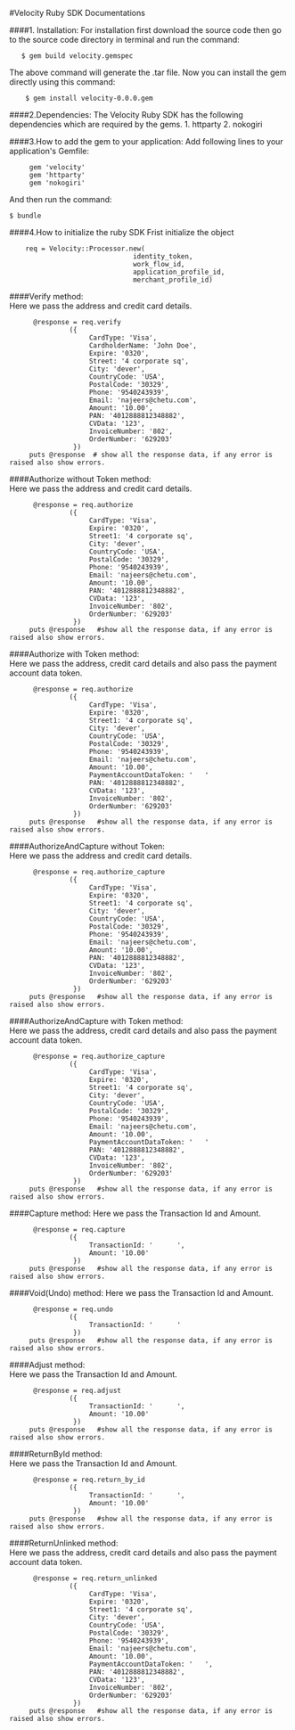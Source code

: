 #Velocity Ruby SDK Documentations 

####1. Installation: 
   For installation first download the source code then go to the source code directory in terminal and run the command:

       $ gem build velocity.gemspec
 
  The above command will generate the .tar file. Now you can install the gem directly using this command:
 
        $ gem install velocity-0.0.0.gem


####2.Dependencies:
The Velocity Ruby SDK has the following dependencies which are required by the gems.
      1. httparty
      2. nokogiri 

####3.How to add the gem to your application:
Add following lines to your application's Gemfile:

         gem 'velocity'
         gem 'httparty'
         gem 'nokogiri'


And then run the command:

    $ bundle



####4.How to initialize the ruby SDK
Frist initialize the object
                            
        req = Velocity::Processor.new(
                                   identity_token,
                                   work_flow_id,
                                   application_profile_id,
                                   merchant_profile_id)        
####Verify method:       
Here we pass the address and credit card details.

          @response = req.verify     
                   ({
                        CardType: 'Visa',
                        CardholderName: 'John Doe',
                        Expire: '0320', 
                        Street: '4 corporate sq',
                        City: 'dever',
                        CountryCode: 'USA',
                        PostalCode: '30329',
                        Phone: '9540243939',
                        Email: 'najeers@chetu.com',
                        Amount: '10.00', 
                        PAN: '4012888812348882', 
                        CVData: '123',
                        InvoiceNumber: '802',
                        OrderNumber: '629203'
                    })
         puts @response  # show all the response data, if any error is raised also show errors. 


####Authorize without Token method:                   
Here we pass the address and credit card details.

          @response = req.authorize     
                   ({
                        CardType: 'Visa',
                        Expire: '0320', 
                        Street1: '4 corporate sq',
                        City: 'dever',
                        CountryCode: 'USA',
                        PostalCode: '30329',
                        Phone: '9540243939',
                        Email: 'najeers@chetu.com',
                        Amount: '10.00', 
                        PAN: '4012888812348882', 
                        CVData: '123',
                        InvoiceNumber: '802',
                        OrderNumber: '629203'
                    })
         puts @response   #show all the response data, if any error is raised also show errors.
####Authorize with Token method:  
Here we pass the address, credit card details and also pass the payment account data token.

          @response = req.authorize     
                   ({
                        CardType: 'Visa',
                        Expire: '0320', 
                        Street1: '4 corporate sq',
                        City: 'dever',
                        CountryCode: 'USA',
                        PostalCode: '30329',
                        Phone: '9540243939',
                        Email: 'najeers@chetu.com',
                        Amount: '10.00', 
                        PaymentAccountDataToken: '   '    
                        PAN: '4012888812348882', 
                        CVData: '123',
                        InvoiceNumber: '802',
                        OrderNumber: '629203'
                    })
         puts @response   #show all the response data, if any error is raised also show errors.


####AuthorizeAndCapture without Token:    
 Here we pass the address and credit card details.

          @response = req.authorize_capture     
                   ({
                        CardType: 'Visa',
                        Expire: '0320', 
                        Street1: '4 corporate sq',
                        City: 'dever',
                        CountryCode: 'USA',
                        PostalCode: '30329',
                        Phone: '9540243939',
                        Email: 'najeers@chetu.com',
                        Amount: '10.00', 
                        PAN: '4012888812348882', 
                        CVData: '123',
                        InvoiceNumber: '802',
                        OrderNumber: '629203'
                    })
         puts @response   #show all the response data, if any error is raised also show errors. 

####AuthorizeAndCapture with Token method:   
Here we pass the address, credit card details and also pass the payment account data token.

          @response = req.authorize_capture     
                   ({
                        CardType: 'Visa',
                        Expire: '0320', 
                        Street1: '4 corporate sq',
                        City: 'dever',
                        CountryCode: 'USA',
                        PostalCode: '30329',
                        Phone: '9540243939',
                        Email: 'najeers@chetu.com',
                        Amount: '10.00', 
                        PaymentAccountDataToken: '   '
                        PAN: '4012888812348882', 
                        CVData: '123',
                        InvoiceNumber: '802',
                        OrderNumber: '629203'
                    })
         puts @response   #show all the response data, if any error is raised also show errors. 


####Capture method:
Here we pass the Transaction Id and Amount.

          @response = req.capture     
                   ({
                        TransactionId: '      ',
                        Amount: '10.00'
                    })
         puts @response   #show all the response data, if any error is raised also show errors.


####Void(Undo) method: 
Here we pass the Transaction Id and Amount.

          @response = req.undo     
                   ({
                        TransactionId: '      '
                    })
         puts @response   #show all the response data, if any error is raised also show errors. 
####Adjust method:        
Here we pass the Transaction Id and Amount.

          @response = req.adjust     
                   ({
                        TransactionId: '      ',
                        Amount: '10.00'
                    })
         puts @response   #show all the response data, if any error is raised also show errors.


####ReturnById method:   
Here we pass the Transaction Id and Amount.

          @response = req.return_by_id     
                   ({
                        TransactionId: '      ',
                        Amount: '10.00'
                    })
         puts @response   #show all the response data, if any error is raised also show errors.


####ReturnUnlinked method:   
Here we pass the address, credit card details and also pass the payment account data token. 

          @response = req.return_unlinked     
                   ({
                        CardType: 'Visa',
                        Expire: '0320', 
                        Street1: '4 corporate sq',
                        City: 'dever',
                        CountryCode: 'USA',
                        PostalCode: '30329',
                        Phone: '9540243939',
                        Email: 'najeers@chetu.com',
                        Amount: '10.00', 
                        PaymentAccountDataToken: '   ',
                        PAN: '4012888812348882', 
                        CVData: '123',
                        InvoiceNumber: '802',
                        OrderNumber: '629203'
                    })
         puts @response   #show all the response data, if any error is raised also show errors.
